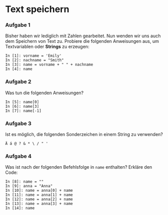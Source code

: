 
# Text speichern

### Aufgabe 1

Bisher haben wir lediglich mit Zahlen gearbeitet. Nun wenden wir uns auch dem Speichern von Text zu. Probiere die folgenden Anweisungen aus, um Textvariablen oder **Strings** zu erzeugen:

    In [1]: vorname = 'Emily'
    In [2]: nachname = "Smith"
    In [3]: name = vorname + " " + nachname
    In [4]: name

### Aufgabe 2

Was tun die folgenden Anweisungen?

    In [5]: name[0]
    In [6]: name[3]
    In [7]: name[-1]


### Aufgabe 3

Ist es möglich, die folgenden Sonderzeichen in einem String zu verwenden?

    Ä á @ ? & * \ / " '


### Aufgabe 4

Was ist nach der folgenden Befehlsfolge in `name` enthalten? Erkläre den Code:

    In [8]: name = ""
    In [9]: anna = "Anna"
    In [10]: name = anna[0] + name
    In [11]: name = anna[1] + name
    In [12]: name = anna[2] + name
    In [13]: name = anna[3] + name
    In [14]: name
